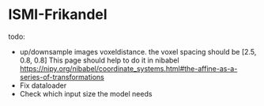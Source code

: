 # ISMI-Frikandel

todo:
 - up/downsample images voxeldistance. the voxel spacing should be [2.5, 0.8, 0.8] 
This page should help to do it in nibabel https://nipy.org/nibabel/coordinate_systems.html#the-affine-as-a-series-of-transformations
 - Fix dataloader
 - Check which input size the model needs


